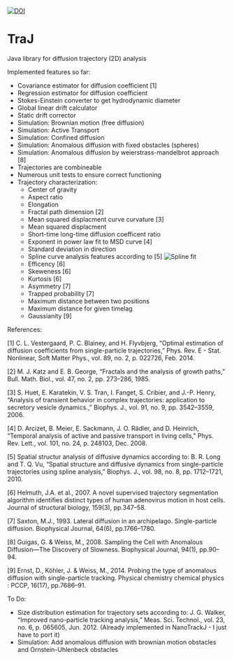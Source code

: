 [![DOI](https://zenodo.org/badge/18649/thorstenwagner/TraJ.svg)](https://zenodo.org/badge/latestdoi/18649/thorstenwagner/TraJ)
# TraJ
Java library for diffusion trajectory (2D) analysis

Implemented features so far:
- Covariance estimator for diffusion coefficient [1]
- Regression estimator for diffusion coefficient
- Stokes-Einstein converter to get hydrodynamic diameter
- Global linear drift calculator
- Static drift corrector
- Simulation: Brownian motion (free diffusion)
- Simulation: Active Transport
- Simulation: Confined diffusion
- Simulation: Anomalous diffusion with fixed obstacles (spheres)
- Simulation: Anomalous diffusion by weierstrass-mandelbrot approach [8]
- Trajectories are combineable
- Numerous unit tests to ensure correct functioning
- Trajectory characterization:
  - Center of gravity
  - Aspect ratio
  - Elongation
  - Fractal path dimension [2]
  - Mean squared displacment curve curvature [3]
  - Mean squared displacment
  - Short-time long-time diffusion coefficent ratio 
  - Exponent in power law fit to MSD curve [4]
  - Standard deviation in direction
  - Spline curve analysis features according to [5]
![Spline fit](https://dl.dropboxusercontent.com/u/560426/traj/splinefit.png "Spline fit")
  - Efficency [6]
  - Skeweness [6]
  - Kurtosis [6]
  - Asymmetry [7]
  - Trapped probability [7]
  - Maximum distance between two positions
  - Maximum distance for given timelag
  - Gaussianity [9]

  
References:

[1] C. L. Vestergaard, P. C. Blainey, and H. Flyvbjerg, “Optimal estimation of diffusion coefficients from single-particle trajectories,” Phys. Rev. E - Stat. Nonlinear, Soft Matter Phys., vol. 89, no. 2, p. 022726, Feb. 2014.

[2] M. J. Katz and E. B. George, “Fractals and the analysis of growth paths,” Bull. Math. Biol., vol. 47, no. 2, pp. 273–286, 1985.

[3] S. Huet, E. Karatekin, V. S. Tran, I. Fanget, S. Cribier, and J.-P. Henry, “Analysis of transient behavior in complex trajectories: application to secretory vesicle dynamics.,” Biophys. J., vol. 91, no. 9, pp. 3542–3559, 2006.

[4] D. Arcizet, B. Meier, E. Sackmann, J. O. Rädler, and D. Heinrich, “Temporal analysis of active and passive transport in living cells,” Phys. Rev. Lett., vol. 101, no. 24, p. 248103, Dec. 2008.

[5] Spatial structur analysis of diffusive dynamics according to: B. R. Long and T. Q. Vu, “Spatial structure and diffusive dynamics from single-particle trajectories using spline analysis,” Biophys. J., vol. 98, no. 8, pp. 1712–1721, 2010.

[6] Helmuth, J.A. et al., 2007. A novel supervised trajectory segmentation algorithm identifies distinct types of human adenovirus motion in host cells. Journal of structural biology, 159(3), pp.347–58.

[7] Saxton, M.J., 1993. Lateral diffusion in an archipelago. Single-particle diffusion. Biophysical Journal, 64(6), pp.1766–1780.

[8] Guigas, G. & Weiss, M., 2008. Sampling the Cell with Anomalous Diffusion—The Discovery of Slowness. Biophysical Journal, 94(1), pp.90–94.

[9] Ernst, D., Köhler, J. & Weiss, M., 2014. Probing the type of anomalous diffusion with single-particle tracking. Physical chemistry chemical physics : PCCP, 16(17), pp.7686–91.

To Do:
- Size distribution estimation for trajectory sets according to: J. G. Walker, “Improved nano-particle tracking analysis,” Meas. Sci. Technol., vol. 23, no. 6, p. 065605, Jun. 2012. (Already implemented in NanoTrackJ - I just have to port it)
- Simulation: Add anomalous diffusion with brownian motion obstacles and Ornstein-Uhlenbeck obstacles
